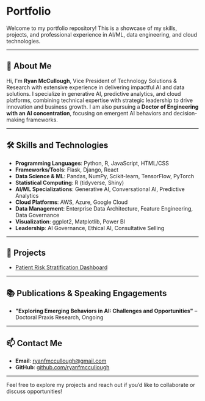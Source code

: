# Portfolio

Welcome to my portfolio repository! This is a showcase of my skills, projects, and professional experience in AI/ML, data engineering, and cloud technologies.

---

## 👋 About Me

Hi, I'm **Ryan McCullough**, Vice President of Technology Solutions & Research with extensive experience in delivering impactful AI and data solutions. I specialize in generative AI, predictive analytics, and cloud platforms, combining technical expertise with strategic leadership to drive innovation and business growth. I am also pursuing a **Doctor of Engineering with an AI concentration**, focusing on emergent AI behaviors and decision-making frameworks.

---

## 🛠️ Skills and Technologies

- **Programming Languages**: Python, R, JavaScript, HTML/CSS
- **Frameworks/Tools**: Flask, Django, React
- **Data Science & ML**: Pandas, NumPy, Scikit-learn, TensorFlow, PyTorch
- **Statistical Computing**: R (tidyverse, Shiny)
- **AI/ML Specializations**: Generative AI, Conversational AI, Predictive Analytics
- **Cloud Platforms**: AWS, Azure, Google Cloud
- **Data Management**: Enterprise Data Architecture, Feature Engineering, Data Governance
- **Visualization**: ggplot2, Matplotlib, Power BI
- **Leadership**: AI Governance, Ethical AI, Consultative Selling

---

## 🚀 Projects

- [Patient Risk Stratification Dashboard](./PatientRiskStratificationDashboard)

---

## 📚 Publications & Speaking Engagements

- **"Exploring Emerging Behaviors in AI: Challenges and Opportunities"** – Doctoral Praxis Research, Ongoing

---

## 📫 Contact Me

- **Email**: [ryanfmccullough@gmail.com](mailto:ryanfmccullough@gmail.com)
- **GitHub**: [github.com/ryanfmccullough](https://github.com/ryanfmccullough)

---

Feel free to explore my projects and reach out if you’d like to collaborate or discuss opportunities!
